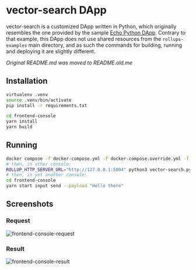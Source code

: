 # vector-search DApp

vector-search is a customized DApp written in Python, which originally resembles the one provided by the sample [Echo Python DApp](https://github.com/cartesi/rollups-examples/tree/main/echo-python).
Contrary to that example, this DApp does not use shared resources from the `rollups-examples` main directory, and as such the commands for building, running and deploying it are slightly different.

_Original README.md was moved to README.old.me_

## Installation

```bash
virtualenv .venv
source .venv/bin/activate
pip install -r requirements.txt

cd frontend-console
yarn install
yarn build
```

## Running

```bash
docker compose -f docker-compose.yml -f docker-compose.override.yml -f docker-compose-host.yml up
# then, in other console:
ROLLUP_HTTP_SERVER_URL="http://127.0.0.1:5004" python3 vector-search.py
# then, in yet another console:
cd frontend-console
yarn start input send --payload "Hello there"
```

## Screenshots

### Request
![frontend-console-request](https://i.imgur.com/L5TYHQM.png)

### Result
![frontend-console-result](https://i.imgur.com/p8W8xEn.png)